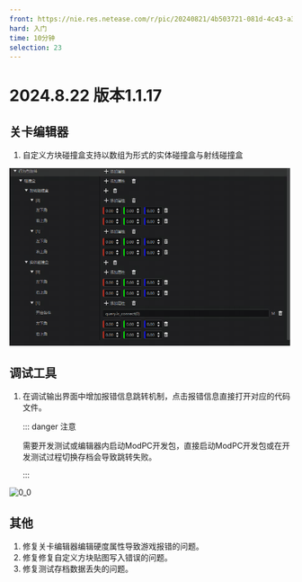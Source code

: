```yaml
---
front: https://nie.res.netease.com/r/pic/20240821/4b503721-081d-4c43-a32a-4d06fe350422.jpg
hard: 入门
time: 10分钟
selection: 23
---
```


#  2024.8.22 版本1.1.17

## 关卡编辑器

1. 自定义方块碰撞盒支持以数组为形式的实体碰撞盒与射线碰撞盒

<img src="./images/240822/0_0.png" alt="0_0" style="zoom:100%;" />



## 调试工具

1. 在调试输出界面中增加报错信息跳转机制，点击报错信息直接打开对应的代码文件。

   ::: danger 注意

   需要开发测试或编辑器内启动ModPC开发包，直接启动ModPC开发包或在开发测试过程切换存档会导致跳转失败。

   :::

<img src="./images/240822/0_1.gif" alt="0_0" style="zoom:100%;" />



## 其他

1. 修复关卡编辑器编辑硬度属性导致游戏报错的问题。
1. 修复修复自定义方块贴图写入错误的问题。
1. 修复测试存档数据丢失的问题。
